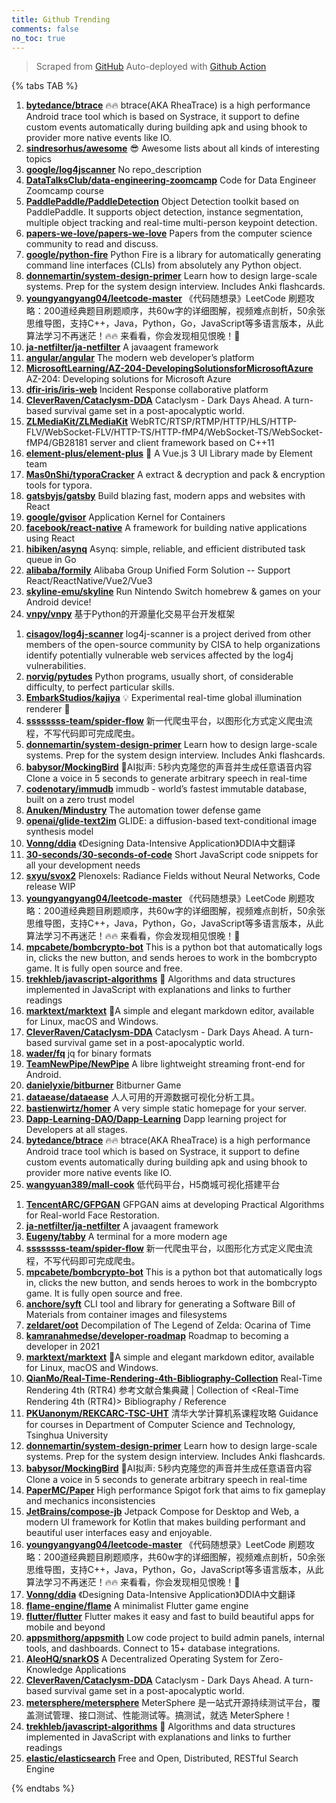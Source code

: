 ```yaml
---
title: Github Trending
comments: false
no_toc: true
---
```


> Scraped from [GitHub](https://github.com/trending)
Auto-deployed with [Github Action](https://docs.github.com/en/actions)

{% tabs TAB %}
<!-- tab Daily -->
1. [**bytedance/btrace**](https://github.com/bytedance/btrace)
🔥🔥 btrace(AKA RheaTrace) is a high performance Android trace tool which is based on Systrace, it support to define custom events automatically during building apk and using bhook to provider more native events like IO.
2. [**sindresorhus/awesome**](https://github.com/sindresorhus/awesome)
😎 Awesome lists about all kinds of interesting topics
3. [**google/log4jscanner**](https://github.com/google/log4jscanner)
No repo_description
4. [**DataTalksClub/data-engineering-zoomcamp**](https://github.com/DataTalksClub/data-engineering-zoomcamp)
Code for Data Engineer Zoomcamp course
5. [**PaddlePaddle/PaddleDetection**](https://github.com/PaddlePaddle/PaddleDetection)
Object Detection toolkit based on PaddlePaddle. It supports object detection, instance segmentation, multiple object tracking and real-time multi-person keypoint detection.
6. [**papers-we-love/papers-we-love**](https://github.com/papers-we-love/papers-we-love)
Papers from the computer science community to read and discuss.
7. [**google/python-fire**](https://github.com/google/python-fire)
Python Fire is a library for automatically generating command line interfaces (CLIs) from absolutely any Python object.
8. [**donnemartin/system-design-primer**](https://github.com/donnemartin/system-design-primer)
Learn how to design large-scale systems. Prep for the system design interview. Includes Anki flashcards.
9. [**youngyangyang04/leetcode-master**](https://github.com/youngyangyang04/leetcode-master)
《代码随想录》LeetCode 刷题攻略：200道经典题目刷题顺序，共60w字的详细图解，视频难点剖析，50余张思维导图，支持C++，Java，Python，Go，JavaScript等多语言版本，从此算法学习不再迷茫！🔥🔥 来看看，你会发现相见恨晚！🚀
10. [**ja-netfilter/ja-netfilter**](https://github.com/ja-netfilter/ja-netfilter)
A javaagent framework
11. [**angular/angular**](https://github.com/angular/angular)
The modern web developer’s platform
12. [**MicrosoftLearning/AZ-204-DevelopingSolutionsforMicrosoftAzure**](https://github.com/MicrosoftLearning/AZ-204-DevelopingSolutionsforMicrosoftAzure)
AZ-204: Developing solutions for Microsoft Azure
13. [**dfir-iris/iris-web**](https://github.com/dfir-iris/iris-web)
Incident Response collaborative platform
14. [**CleverRaven/Cataclysm-DDA**](https://github.com/CleverRaven/Cataclysm-DDA)
Cataclysm - Dark Days Ahead. A turn-based survival game set in a post-apocalyptic world.
15. [**ZLMediaKit/ZLMediaKit**](https://github.com/ZLMediaKit/ZLMediaKit)
WebRTC/RTSP/RTMP/HTTP/HLS/HTTP-FLV/WebSocket-FLV/HTTP-TS/HTTP-fMP4/WebSocket-TS/WebSocket-fMP4/GB28181 server and client framework based on C++11
16. [**element-plus/element-plus**](https://github.com/element-plus/element-plus)
🎉 A Vue.js 3 UI Library made by Element team
17. [**Mas0nShi/typoraCracker**](https://github.com/Mas0nShi/typoraCracker)
A extract & decryption and pack & encryption tools for typora.
18. [**gatsbyjs/gatsby**](https://github.com/gatsbyjs/gatsby)
Build blazing fast, modern apps and websites with React
19. [**google/gvisor**](https://github.com/google/gvisor)
Application Kernel for Containers
20. [**facebook/react-native**](https://github.com/facebook/react-native)
A framework for building native applications using React
21. [**hibiken/asynq**](https://github.com/hibiken/asynq)
Asynq: simple, reliable, and efficient distributed task queue in Go
22. [**alibaba/formily**](https://github.com/alibaba/formily)
Alibaba Group Unified Form Solution -- Support React/ReactNative/Vue2/Vue3
23. [**skyline-emu/skyline**](https://github.com/skyline-emu/skyline)
Run Nintendo Switch homebrew & games on your Android device!
24. [**vnpy/vnpy**](https://github.com/vnpy/vnpy)
基于Python的开源量化交易平台开发框架
<!-- endtab -->
<!-- tab Weekly -->
1. [**cisagov/log4j-scanner**](https://github.com/cisagov/log4j-scanner)
log4j-scanner is a project derived from other members of the open-source community by CISA to help organizations identify potentially vulnerable web services affected by the log4j vulnerabilities.
2. [**norvig/pytudes**](https://github.com/norvig/pytudes)
Python programs, usually short, of considerable difficulty, to perfect particular skills.
3. [**EmbarkStudios/kajiya**](https://github.com/EmbarkStudios/kajiya)
💡 Experimental real-time global illumination renderer 🦀
4. [**ssssssss-team/spider-flow**](https://github.com/ssssssss-team/spider-flow)
新一代爬虫平台，以图形化方式定义爬虫流程，不写代码即可完成爬虫。
5. [**donnemartin/system-design-primer**](https://github.com/donnemartin/system-design-primer)
Learn how to design large-scale systems. Prep for the system design interview. Includes Anki flashcards.
6. [**babysor/MockingBird**](https://github.com/babysor/MockingBird)
🚀AI拟声: 5秒内克隆您的声音并生成任意语音内容 Clone a voice in 5 seconds to generate arbitrary speech in real-time
7. [**codenotary/immudb**](https://github.com/codenotary/immudb)
immudb - world’s fastest immutable database, built on a zero trust model
8. [**Anuken/Mindustry**](https://github.com/Anuken/Mindustry)
The automation tower defense game
9. [**openai/glide-text2im**](https://github.com/openai/glide-text2im)
GLIDE: a diffusion-based text-conditional image synthesis model
10. [**Vonng/ddia**](https://github.com/Vonng/ddia)
《Designing Data-Intensive Application》DDIA中文翻译
11. [**30-seconds/30-seconds-of-code**](https://github.com/30-seconds/30-seconds-of-code)
Short JavaScript code snippets for all your development needs
12. [**sxyu/svox2**](https://github.com/sxyu/svox2)
Plenoxels: Radiance Fields without Neural Networks, Code release WIP
13. [**youngyangyang04/leetcode-master**](https://github.com/youngyangyang04/leetcode-master)
《代码随想录》LeetCode 刷题攻略：200道经典题目刷题顺序，共60w字的详细图解，视频难点剖析，50余张思维导图，支持C++，Java，Python，Go，JavaScript等多语言版本，从此算法学习不再迷茫！🔥🔥 来看看，你会发现相见恨晚！🚀
14. [**mpcabete/bombcrypto-bot**](https://github.com/mpcabete/bombcrypto-bot)
This is a python bot that automatically logs in, clicks the new button, and sends heroes to work in the bombcrypto game. It is fully open source and free.
15. [**trekhleb/javascript-algorithms**](https://github.com/trekhleb/javascript-algorithms)
📝 Algorithms and data structures implemented in JavaScript with explanations and links to further readings
16. [**marktext/marktext**](https://github.com/marktext/marktext)
📝A simple and elegant markdown editor, available for Linux, macOS and Windows.
17. [**CleverRaven/Cataclysm-DDA**](https://github.com/CleverRaven/Cataclysm-DDA)
Cataclysm - Dark Days Ahead. A turn-based survival game set in a post-apocalyptic world.
18. [**wader/fq**](https://github.com/wader/fq)
jq for binary formats
19. [**TeamNewPipe/NewPipe**](https://github.com/TeamNewPipe/NewPipe)
A libre lightweight streaming front-end for Android.
20. [**danielyxie/bitburner**](https://github.com/danielyxie/bitburner)
Bitburner Game
21. [**dataease/dataease**](https://github.com/dataease/dataease)
人人可用的开源数据可视化分析工具。
22. [**bastienwirtz/homer**](https://github.com/bastienwirtz/homer)
A very simple static homepage for your server.
23. [**Dapp-Learning-DAO/Dapp-Learning**](https://github.com/Dapp-Learning-DAO/Dapp-Learning)
Dapp learning project for Developers at all stages.
24. [**bytedance/btrace**](https://github.com/bytedance/btrace)
🔥🔥 btrace(AKA RheaTrace) is a high performance Android trace tool which is based on Systrace, it support to define custom events automatically during building apk and using bhook to provider more native events like IO.
25. [**wangyuan389/mall-cook**](https://github.com/wangyuan389/mall-cook)
低代码平台，H5商城可视化搭建平台
<!-- endtab -->
<!-- tab Monthly -->
1. [**TencentARC/GFPGAN**](https://github.com/TencentARC/GFPGAN)
GFPGAN aims at developing Practical Algorithms for Real-world Face Restoration.
2. [**ja-netfilter/ja-netfilter**](https://github.com/ja-netfilter/ja-netfilter)
A javaagent framework
3. [**Eugeny/tabby**](https://github.com/Eugeny/tabby)
A terminal for a more modern age
4. [**ssssssss-team/spider-flow**](https://github.com/ssssssss-team/spider-flow)
新一代爬虫平台，以图形化方式定义爬虫流程，不写代码即可完成爬虫。
5. [**mpcabete/bombcrypto-bot**](https://github.com/mpcabete/bombcrypto-bot)
This is a python bot that automatically logs in, clicks the new button, and sends heroes to work in the bombcrypto game. It is fully open source and free.
6. [**anchore/syft**](https://github.com/anchore/syft)
CLI tool and library for generating a Software Bill of Materials from container images and filesystems
7. [**zeldaret/oot**](https://github.com/zeldaret/oot)
Decompilation of The Legend of Zelda: Ocarina of Time
8. [**kamranahmedse/developer-roadmap**](https://github.com/kamranahmedse/developer-roadmap)
Roadmap to becoming a developer in 2021
9. [**marktext/marktext**](https://github.com/marktext/marktext)
📝A simple and elegant markdown editor, available for Linux, macOS and Windows.
10. [**QianMo/Real-Time-Rendering-4th-Bibliography-Collection**](https://github.com/QianMo/Real-Time-Rendering-4th-Bibliography-Collection)
Real-Time Rendering 4th (RTR4) 参考文献合集典藏 | Collection of <Real-Time Rendering 4th (RTR4)> Bibliography / Reference
11. [**PKUanonym/REKCARC-TSC-UHT**](https://github.com/PKUanonym/REKCARC-TSC-UHT)
清华大学计算机系课程攻略 Guidance for courses in Department of Computer Science and Technology, Tsinghua University
12. [**donnemartin/system-design-primer**](https://github.com/donnemartin/system-design-primer)
Learn how to design large-scale systems. Prep for the system design interview. Includes Anki flashcards.
13. [**babysor/MockingBird**](https://github.com/babysor/MockingBird)
🚀AI拟声: 5秒内克隆您的声音并生成任意语音内容 Clone a voice in 5 seconds to generate arbitrary speech in real-time
14. [**PaperMC/Paper**](https://github.com/PaperMC/Paper)
High performance Spigot fork that aims to fix gameplay and mechanics inconsistencies
15. [**JetBrains/compose-jb**](https://github.com/JetBrains/compose-jb)
Jetpack Compose for Desktop and Web, a modern UI framework for Kotlin that makes building performant and beautiful user interfaces easy and enjoyable.
16. [**youngyangyang04/leetcode-master**](https://github.com/youngyangyang04/leetcode-master)
《代码随想录》LeetCode 刷题攻略：200道经典题目刷题顺序，共60w字的详细图解，视频难点剖析，50余张思维导图，支持C++，Java，Python，Go，JavaScript等多语言版本，从此算法学习不再迷茫！🔥🔥 来看看，你会发现相见恨晚！🚀
17. [**Vonng/ddia**](https://github.com/Vonng/ddia)
《Designing Data-Intensive Application》DDIA中文翻译
18. [**flame-engine/flame**](https://github.com/flame-engine/flame)
A minimalist Flutter game engine
19. [**flutter/flutter**](https://github.com/flutter/flutter)
Flutter makes it easy and fast to build beautiful apps for mobile and beyond
20. [**appsmithorg/appsmith**](https://github.com/appsmithorg/appsmith)
Low code project to build admin panels, internal tools, and dashboards. Connect to 15+ database integrations.
21. [**AleoHQ/snarkOS**](https://github.com/AleoHQ/snarkOS)
A Decentralized Operating System for Zero-Knowledge Applications
22. [**CleverRaven/Cataclysm-DDA**](https://github.com/CleverRaven/Cataclysm-DDA)
Cataclysm - Dark Days Ahead. A turn-based survival game set in a post-apocalyptic world.
23. [**metersphere/metersphere**](https://github.com/metersphere/metersphere)
MeterSphere 是一站式开源持续测试平台，覆盖测试管理、接口测试、性能测试等。搞测试，就选 MeterSphere！
24. [**trekhleb/javascript-algorithms**](https://github.com/trekhleb/javascript-algorithms)
📝 Algorithms and data structures implemented in JavaScript with explanations and links to further readings
25. [**elastic/elasticsearch**](https://github.com/elastic/elasticsearch)
Free and Open, Distributed, RESTful Search Engine
<!-- endtab -->
{% endtabs %}
